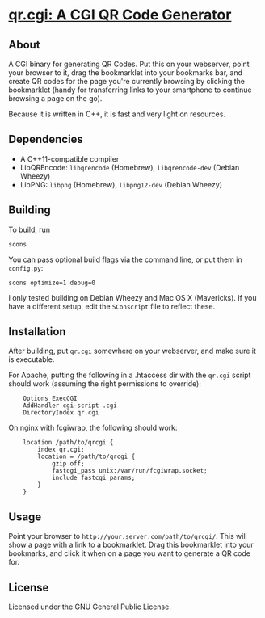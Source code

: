 # [qr.cgi: A CGI QR Code Generator](https://el-tramo.be/qr.cgi)

## About

A CGI binary for generating QR Codes. Put this on your webserver, point your
browser to it, drag the bookmarklet into your bookmarks bar, and create QR codes 
for the page you're currently browsing by clicking the bookmarklet (handy for 
transferring links to your smartphone to continue browsing a page on the go).

Because it is written in C++, it is fast and very light on resources.


## Dependencies

- A C++11-compatible compiler
- LibQREncode: `libqrencode` (Homebrew), `libqrencode-dev` (Debian Wheezy)
- LibPNG: `libpng` (Homebrew), `libpng12-dev` (Debian Wheezy)


## Building

To build, run
    
    scons

You can pass optional build flags via the command line, or put them in `config.py`:

    scons optimize=1 debug=0

I only tested building on Debian Wheezy and Mac OS X (Mavericks). If
you have a different setup, edit the `SConscript` file to reflect these.


## Installation

After building, put `qr.cgi` somewhere on your webserver, and make sure it is executable.

For Apache, putting the following in a .htaccess dir with the `qr.cgi` script should work
(assuming the right permissions to override):

        Options ExecCGI
        AddHandler cgi-script .cgi
        DirectoryIndex qr.cgi

On nginx with fcgiwrap, the following should work:

        location /path/to/qrcgi {
            index qr.cgi;
            location = /path/to/qrcgi {
                gzip off;
                fastcgi_pass unix:/var/run/fcgiwrap.socket;
                include fastcgi_params;
            }
        }


## Usage

Point your browser to `http://your.server.com/path/to/qrcgi/`.
This will show a page with a link to a bookmarklet. Drag this bookmarklet into your bookmarks,
and click it when on a page you want to generate a QR code for.


## License

Licensed under the GNU General Public License.
